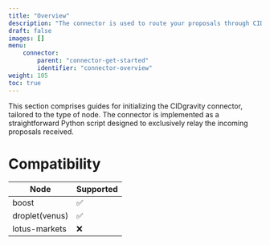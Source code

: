 ```yaml
---
title: "Overview"
description: "The connector is used to route your proposals through CIDgravity in order to apply your acceptance rules."
draft: false
images: []
menu:
    connector:
        parent: "connector-get-started"
        identifier: "connector-overview"
weight: 105
toc: true
---
```


This section comprises guides for initializing the CIDgravity connector, tailored to the type of node. 
The connector is implemented as a straightforward Python script designed to exclusively relay the incoming proposals received.

# Compatibility

|Node           |Supported|
|---------------|---------|
|boost          | ✅      |
|droplet(venus) | ✅      |
|lotus-markets  | ❌      |